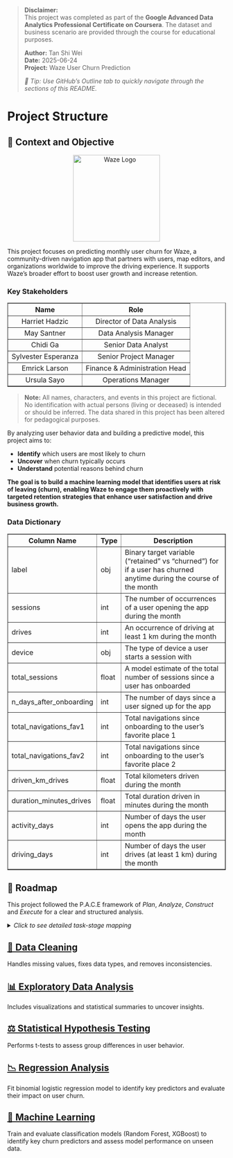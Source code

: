 > **Disclaimer:**  
> This project was completed as part of the **Google Advanced Data Analytics Professional Certificate on Coursera**. The dataset and business scenario are provided through the course for educational purposes.
> 
> **Author:** Tan Shi Wei  
> **Date:** 2025-06-24  
> **Project:** Waze User Churn Prediction
> 
> _📑 Tip: Use GitHub’s Outline tab to quickly navigate through the sections of this README._

# Project Structure

## 📌 Context and Objective

<p align="center">
  <img src="https://github.com/user-attachments/assets/955e8943-b5e6-4aa4-a70c-fc4c311d5f45" alt="Waze Logo" width="200" height="200" />
</p>

This project focuses on predicting monthly user churn for Waze, a community-driven navigation app that partners with users, map editors, and organizations worldwide to improve the driving experience. It supports Waze’s broader effort to boost user growth and increase retention.

### Key Stakeholders

<div align="center">
  <table border="1" cellpadding="8" cellspacing="0" style="border-collapse: collapse; text-align: center;">
    <thead>
      <tr>
        <th>Name</th>
        <th>Role</th>
      </tr>
    </thead>
    <tbody>
      <tr>
        <td>Harriet Hadzic</td>
        <td>Director of Data Analysis</td>
      </tr>
      <tr>
        <td>May Santner</td>
        <td>Data Analysis Manager</td>
      </tr>
      <tr>
        <td>Chidi Ga</td>
        <td>Senior Data Analyst</td>
      </tr>
      <tr>
        <td>Sylvester Esperanza</td>
        <td>Senior Project Manager</td>
      </tr>
      <tr>
        <td>Emrick Larson</td>
        <td>Finance & Administration Head</td>
      </tr>
      <tr>
        <td>Ursula Sayo</td>
        <td>Operations Manager</td>
      </tr>
    </tbody>
  </table>
</div>

> **Note:** All names, characters, and events in this project are fictional. No identification with actual persons (living or deceased) is intended or should be inferred. The data shared in this project has been altered for pedagogical purposes.

By analyzing user behavior data and building a predictive model, this project aims to:

* **Identify** which users are most likely to churn  
* **Uncover** when churn typically occurs  
* **Understand** potential reasons behind churn  

**The goal is to build a machine learning model that identifies users at risk of leaving (churn), enabling Waze to engage them proactively with targeted retention strategies that enhance user satisfaction and drive business growth.**

### Data Dictionary

<div>
<table border="1" class="dataframe">
  <thead>
    <tr>
      <th>Column Name</th>
      <th>Type</th>
      <th>Description</th>
    </tr>
  </thead>
  <tbody>
    <tr>
      <td>label</td>
      <td>obj</td>
      <td>Binary target variable (“retained” vs “churned”) for if a user has churned anytime during the course of the month</td>
    </tr>
    <tr>
      <td>sessions</td>
      <td>int</td>
      <td>The number of occurrences of a user opening the app during the month</td>
    </tr>
    <tr>
      <td>drives</td>
      <td>int</td>
      <td>An occurrence of driving at least 1 km during the month</td>
    </tr>
    <tr>
      <td>device</td>
      <td>obj</td>
      <td>The type of device a user starts a session with</td>
    </tr>
    <tr>
      <td>total_sessions</td>
      <td>float</td>
      <td>A model estimate of the total number of sessions since a user has onboarded</td>
    </tr>
    <tr>
      <td>n_days_after_onboarding</td>
      <td>int</td>
      <td>The number of days since a user signed up for the app</td>
    </tr>
    <tr>
      <td>total_navigations_fav1</td>
      <td>int</td>
      <td>Total navigations since onboarding to the user’s favorite place 1</td>
    </tr>
    <tr>
      <td>total_navigations_fav2</td>
      <td>int</td>
      <td>Total navigations since onboarding to the user’s favorite place 2</td>
    </tr>
    <tr>
      <td>driven_km_drives</td>
      <td>float</td>
      <td>Total kilometers driven during the month</td>
    </tr>
    <tr>
      <td>duration_minutes_drives</td>
      <td>float</td>
      <td>Total duration driven in minutes during the month</td>
    </tr>
    <tr>
      <td>activity_days</td>
      <td>int</td>
      <td>Number of days the user opens the app during the month</td>
    </tr>
    <tr>
      <td>driving_days</td>
      <td>int</td>
      <td>Number of days the user drives (at least 1 km) during the month</td>
    </tr>
  </tbody>
</table>
</div>

## 🧭 Roadmap

This project followed the P.A.C.E framework of *Plan*, *Analyze*, *Construct* and *Execute* for a clear and structured analysis.

<details>
  <summary><em>Click to see detailed task-stage mapping</em></summary>

### Milestones and Deliverables

<div align="center">
  <table border="1" cellpadding="8" cellspacing="0" style="border-collapse: collapse; text-align: center;">
    <thead>
      <tr>
        <th>Milestone</th>
        <th>Tasks</th>
        <th>P.A.C.E</th>
        <th>Deliverables / Reports</th>
        <th>Stakeholder(s)</th>
      </tr>
    </thead>
    <tbody>
      <tr>
        <td><strong>1</strong></td>
        <td>Establish structure for project workflow</td>
        <td>Plan</td>
        <td>Global-level project document</td>
        <td>
          • May Santner
        </td>
      </tr>
      <tr>
        <td><strong>1a</strong></td>
        <td>Write a project proposal</td>
        <td>Plan</td>
        <td></td>
        <td>
          • Sylvester Esperanza
        </td>
      </tr>
      <tr>
        <td><strong>2</strong></td>
        <td>Compile summary information about the data</td>
        <td>Analyze</td>
        <td>Data files ready for EDA</td>
        <td>
          • Chidi Ga
        </td>
      </tr>
      <tr>
        <td><strong>2a</strong></td>
        <td>Begin exploring the data</td>
        <td>Analyze</td>
        <td></td>
        <td>
          • Chidi Ga
        </td>
      </tr>
      <tr>
        <td><strong>3</strong></td>
        <td>Data exploration and cleaning</td>
        <td>Plan and Analyze</td>
        <td>EDA report</td>
        <td>
          • Chidi Ga
        </td>
      </tr>
      <tr>
        <td><strong>3a</strong></td>
        <td>Visualization building</td>
        <td>Analyze and Construct</td>
        <td>Tableau dashboard / visualizations</td>
        <td>
          • Sylvester Esperanza
        </td>
      </tr>
      <tr>
        <td><strong>4</strong></td>
        <td>Compute descriptive statistics</td>
        <td>Analyze</td>
        <td>Analysis of testing results between two important variables</td>
        <td>
          • Chidi Ga
        </td>
      </tr>
      <tr>
        <td><strong>4a</strong></td>
        <td>Conduct hypothesis testing</td>
        <td>Analyze and Construct</td>
        <td></td>
        <td>
          • May Santner
        </td>
      </tr>
      <tr>
        <td><strong>5</strong></td>
        <td>Build a regression model</td>
        <td>Analyze and Construct</td>
        <td></td>
        <td>
          • May Santner
        </td>
      </tr>
      <tr>
        <td><strong>5a</strong></td>
        <td>Evaluate the model</td>
        <td>Execute</td>
        <td>Determine the success of the model</td>
        <td>
          • Harriet Hadzic
        </td>
      </tr>
      <tr>
        <td><strong>6</strong></td>
        <td>Build a machine learning model</td>
        <td>Construct</td>
        <td>Final model</td>
        <td>
          • Harriet Hadzic
        </td>
      </tr>
      <tr>
        <td><strong>6a</strong></td>
        <td>Communicate final insights with stakeholders</td>
        <td>Execute</td>
        <td>Final report presentation</td>
        <td>
          • Harriet Hadzic<br>
          • Emrick Larson<br>
          • Ursula Sayo
        </td>
      </tr>
    </tbody>
  </table>
</div>

---

### Estimated Timeline

- **Milestone 1**: 1–2 days  
- **Milestone 2**: 2–3 weeks  
- **Milestone 3**: 1 week  
- **Milestone 4**: 1 week  
- **Milestone 5**: 1–2 weeks  

</details>


## [🧹 Data Cleaning](./01_data_cleaning.ipynb)

Handles missing values, fixes data types, and removes inconsistencies.

## [📊 Exploratory Data Analysis](./02_exploratory_data_analysis.ipynb)

Includes visualizations and statistical summaries to uncover insights.

## [⚖️ Statistical Hypothesis Testing](./03_hypothesis_testing.ipynb)

Performs t-tests to assess group differences in user behavior.

## [📉 Regression Analysis](./04_regression_analysis.ipynb)

Fit binomial logistic regression model to identify key predictors and evaluate their impact on user churn.

## [🧠 Machine Learning](./05_machine_learning.ipynb)

Train and evaluate classification models (Random Forest, XGBoost) to identify key churn predictors and assess model performance on unseen data.

